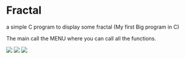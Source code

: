 Fractal
=======

a simple C program to display some fractal (My first Big program in C)

The main call the MENU where you can call all the functions.

<img src="http://math.youngzones.org/Fractal%20webpages/fern_fractal.gif"/>
<img src="http://docs.gimp.org/2.6/nl/images/filters/examples/render-taj-ifscompose.jpg"/>
<img src="http://mentationaway.com/wp-content/uploads/2010/08/fractal.jpg"/>
